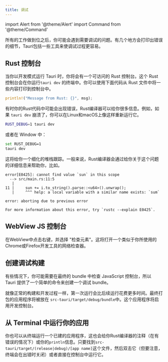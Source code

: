 ```yaml
---
title: 调试 
---
```


import Alert from '@theme/Alert'
import Command from '@theme/Command'

所有的工作做到位之后，你可能会遇到需要调试的问题。有几个地方会打印出错误的细节，Tauri包括一些工具来使调试过程更容易。

## Rust 控制台

当你以开发模式运行 Tauri 时，你将会有一个可访问的 Rust 控制台。这个 Rust 控制台会在你运行`tauri dev` 的终端中。你可以使用下面代码从 Rust 文件中将一些内容打印到控制台中。


```rust
println!("Message from Rust: {}", msg);
```

有时你的Rust代码中可能会出现错误，Rust编译器可以给你很多信息。例如，如果 `tauri dev` 崩溃了，你可以在Linux和macOS上像这样重新运行它。

```sh
RUST_DEBUG=1 tauri dev
```

或者在 Window 中：

```sh
set RUST_DEBUG=1
tauri dev
```

这将给你一个细化的堆栈跟踪。一般来说，Rust编译器会通过给你关于这个问题的详细信息来帮助你，比如。

```
error[E0425]: cannot find value `sun` in this scope
  --> src/main.rs:11:5
   |
11 |     sun += i.to_string().parse::<u64>().unwrap();
   |     ^^^ help: a local variable with a similar name exists: `sum`

error: aborting due to previous error

For more information about this error, try `rustc --explain E0425`.
```

## WebView JS 控制台

在WebView中点击右键，并选择 "检查元素"。这将打开一个类似于你所使用的Chrome或Firefox开发工具的网络检查器。

## 创建调试构建

有些情况下，你可能需要在最终的 bundle 中检查 JavaScript 控制台，所以 Tauri 提供了一个简单的命令来创建一个调试 bundle。

<Command name="build --debug" />

就像正常的构建和开发过程一样，第一次运行会比后续运行花费更多时间。最终打包的应用程序将被放在 `src-tauri/target/debug/bundle`中。这个应用程序将启用开发控制台。

## 从 Terminal 中运行你的应用

你也可以从终端运行一个已建的应用程序，这也会给你Rust编译器的注释（在有错误的情况下）或你的`println`信息。只要找到`src-tauri/target/(release|debug)/[app name]`这个文件，然后双击它（但要注意，终端会在出错时关闭）或者直接在控制台中运行它。